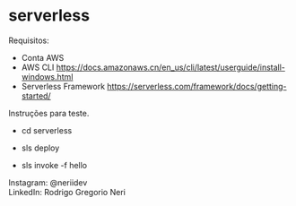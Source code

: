 # serverless

Requisitos:
  - Conta AWS 
  - AWS CLI https://docs.amazonaws.cn/en_us/cli/latest/userguide/install-windows.html
  - Serverless Framework https://serverless.com/framework/docs/getting-started/
  

Instruções para teste.

- cd serverless

- sls deploy

- sls invoke -f hello


Instagram: @neriidev <br>
LinkedIn: Rodrigo Gregorio Neri

